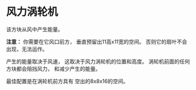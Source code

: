 # 风力涡轮机

该方块从风中产生能量。

**注意：** 你需要在它风口前方，
垂直预留出11高x11宽的空间。
否则它的扇叶不会出现，无法运作。

产生的能量取决于风速，
这取决于风力涡轮机的位置和高度。
涡轮机前面的任何方块都会阻挡风力，
和减少产生的能量。

最佳配置是在涡轮机前方具有
空出的8x8x16的空间。